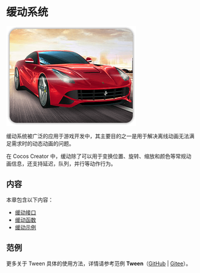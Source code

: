 # 缓动系统

![tween-index.png](img/homeImgGame.png)

缓动系统被广泛的应用于游戏开发中，其主要目的之一是用于解决离线动画无法满足需求时的动态动画的问题。

在 Cocos Creator 中，缓动除了可以用于变换位置、旋转、缩放和颜色等常规动画信息，还支持延迟，队列，并行等动作行为。

## 内容

本章包含以下内容：

- [缓动接口](./tween-interface.md)
- [缓动函数](./tween-function.md)
- [缓动示例](./tween-example.md)

## 范例

更多关于 Tween 具体的使用方法，详情请参考范例 **Tween**（[GitHub](https://github.com/cocos/cocos-test-projects/tree/v3.4/assets/cases/tween) | [Gitee](https://gitee.com/mirrors_cocos-creator/test-cases-3d/tree/v3.4/assets/cases/tween)）。
